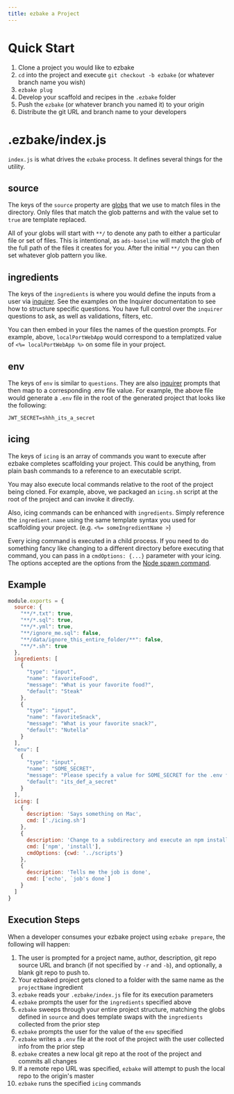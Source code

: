 ```yaml
---
title: ezbake a Project
---
```


# Quick Start

1. Clone a project you would like to ezbake
1. `cd` into the project and execute `git checkout -b ezbake` (or whatever branch name you wish)
1. `ezbake plug`
1. Develop your scaffold and recipes in the `.ezbake` folder
1. Push the `ezbake` (or whatever branch you named it) to your origin
1. Distribute the git URL and branch name to your developers

# .ezbake/index.js

`index.js` is what drives the `ezbake` process. It defines several things for the utility.

## source

The keys of the `source` property are [globs](https://www.npmjs.com/package/minimatch) that we use to match files in the directory. Only files that match the glob patterns and with the value set to `true` are template replaced.

All of your globs will start with `**/` to denote any path to either a particular file or set of files.  This is intentional, as `ads-baseline` will match the glob of the full path of the files it creates for you.  After the initial `**/` you can then set whatever glob pattern you like.

## ingredients

The keys of the `ingredients` is where you would define the inputs from a user via [inquirer](https://www.npmjs.com/package/inquirer).  See the examples on the Inquirer documentation to see how to structure specific questions.  You have full control over the `inquirer` questions to ask, as well as validations, filters, etc.

You can then embed in your files the names of the question prompts.  For example, above, `localPortWebApp` would correspond to a templatized value of `<%= localPortWebApp %>` on some file in your project.

## env

The keys of `env` is similar to `questions`. They are also [inquirer](https://www.npmjs.com/package/inquirer) prompts that then map to a corresponding .env file value.  For example, the above file would generate a `.env` file in the root of the generated project that looks like the following:

```
JWT_SECRET=shhh_its_a_secret
```

## icing

The keys of `icing` is an array of commands you want to execute after ezbake completes scaffolding your project. This could be anything, from plain bash commands to a reference to an executable script.

You may also execute local commands relative to the root of the project being cloned. For example, above, we packaged an `icing.sh` script at the root of the project and can invoke it directly.

Also, icing commands can be enhanced with `ingredients`. Simply reference the `ingredient.name` using the same template syntax you used for scaffolding your project. (e.g. `<%= someIngredientName >`)

Every icing command is executed in a child process. If you need to do something fancy like changing to a different directory before executing that command, you can pass in a `cmdOptions: {...}` parameter with your icing. The options accepted are the options from the [Node spawn command](https://nodejs.org/api/child_process.html#child_process_child_process_spawn_command_args_options).

## Example

```js
module.exports = {
  source: {
    "**/*.txt": true,
    "**/*.sql": true,
    "**/*.yml": true,
    "**/ignore_me.sql": false,
    "**/data/ignore_this_entire_folder/**": false,
    "**/*.sh": true
  },
  ingredients: [
    {
      "type": "input",
      "name": "favoriteFood",
      "message": "What is your favorite food?",
      "default": "Steak"
    },
    {
      "type": "input",
      "name": "favoriteSnack",
      "message": "What is your favorite snack?",
      "default": "Nutella"
    }
  ],
  "env": [
    {
      "type": "input",
      "name": "SOME_SECRET",
      "message": "Please specify a value for SOME_SECRET for the .env file",
      "default": "its_def_a_secret"
    }
  ],
  icing: [
    {
      description: 'Says something on Mac',
      cmd: ['./icing.sh']
    },
    {
      description: 'Change to a subdirectory and execute an npm install',
      cmd: ['npm', 'install'],
      cmdOptions: {cwd: '../scripts'}
    },
    {
      description: 'Tells me the job is done',
      cmd: ['echo', `job's done`]
    }
  ]
}
```

## Execution Steps

When a developer consumes your ezbake project using `ezbake prepare`, the following will happen:

1. The user is prompted for a project name, author, description, git repo source URL and branch (if not specified by `-r` and `-b`), and optionally, a blank git repo to push to.
1. Your ezbaked project gets cloned to a folder with the same name as the `projectName` ingredient
1. `ezbake` reads your `.ezbake/index.js` file for its execution parameters
1. `ezbake` prompts the user for the `ingredients` specified above
1. `ezbake` sweeps through your entire project structure, matching the globs defined in `source` and does template swaps with the `ingredients` collected from the prior step
1. `ezbake` prompts the user for the value of the `env` specified
1. `ezbake` writes a `.env` file at the root of the project with the user collected info from the prior step
1. `ezbake` creates a new local git repo at the root of the project and commits all changes
1. If a remote repo URL was specified, `ezbake` will attempt to push the local repo to the origin's master
1. `ezbake` runs the specified `icing` commands
